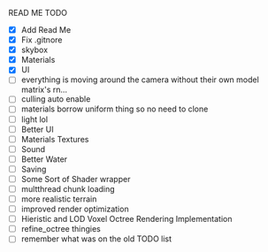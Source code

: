 READ ME TODO

- [x] Add Read Me
- [x] Fix .gitnore
- [x] skybox
- [x] Materials
- [x] UI
- [ ] everything is moving around the camera without their own model matrix's rn... 
- [ ] culling auto enable
- [ ] materials borrow uniform thing so no need to clone
- [ ] light lol
- [ ] Better UI
- [ ] Materials Textures
- [ ] Sound
- [ ] Better Water
- [ ] Saving
- [ ] Some Sort of Shader wrapper
- [ ] multthread chunk loading
- [ ] more realistic terrain
- [ ] improved render optimization
- [ ] Hieristic and LOD Voxel Octree Rendering Implementation
- [ ] refine_octree thingies
- [ ] remember what was on the old TODO list